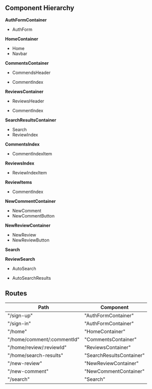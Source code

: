 ## Component Hierarchy

**AuthFormContainer**
 - AuthForm

**HomeContainer**
 - Home
 - Navbar

**CommentsContainer**
 - CommendsHeader
  * CommentIndex

**ReviewsContainer**
 - ReviewsHeader
  + CommentIndex

**SearchResultsContainer**
 - Search
 - ReviewIndex

**CommentsIndex**
 - CommentIndexItem

**ReviewsIndex**
 - ReviewIndexItem

**ReviewItems**
 - CommentIndex

**NewCommentContainer**
 - NewComment
  - NewCommentButton

**NewReviewContainer**
 - NewReview
  - NewReviewButton

**Search**

**ReviewSearch**
 + AutoSearch
 * AutoSearchResults


## Routes

|Path   | Component   |
|-------|-------------|
| "/sign-up" | "AuthFormContainer" |
| "/sign-in" | "AuthFormContainer" |
| "/home" | "HomeContainer" |
| "/home/comment/:commentId" | "CommentsContainer" |
| "/home/review/:reviewId" | "ReviewsContainer" |
| "/home/search-results" | "SearchResultsContainer" |
| "/new-review" | "NewReviewContainer" |
| "/new-comment" | "NewCommentContainer" |
| "/search" | "Search" |
